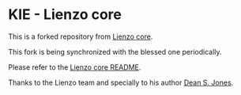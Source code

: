 # KIE - Lienzo core

This is a forked repository from [Lienzo core](https://github.com/ahome-it/lienzo-core).

This fork is being synchronized with the blessed one periodically.

Please refer to the [Lienzo core README](https://github.com/ahome-it/lienzo-core/blob/master/README.md).

Thanks to the Lienzo team and specially to his author [Dean S. Jones](mailto:deansjones@gmail.com).
